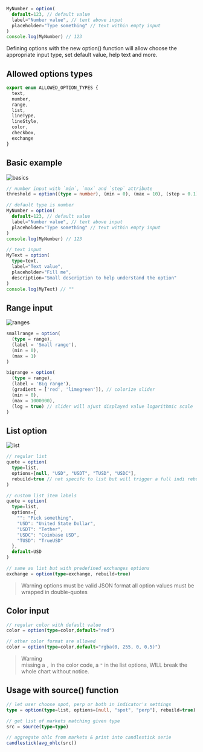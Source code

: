 ```ts
MyNumber = option(
  default=123, // default value
  label="Number value", // text above input
  placeholder="Type something" // text within empty input
)
console.log(MyNumber) // 123
```

Defining options with the new option() function will allow choose the appropriate input type, set default value, help text and more.

## Allowed options types
```ts
export enum ALLOWED_OPTION_TYPES {
  text,
  number,
  range,
  list,
  lineType,
  lineStyle,
  color,
  checkbox,
  exchange
}
```

## Basic example

![basics](https://i.imgur.com/LHi36wv.png)

```ts
// number input with `min`, `max` and `step` attribute
threshold = option((type = number), (min = 0), (max = 10), (step = 0.1))
```

```ts
// default type is number
MyNumber = option(
  default=123, // default value
  label="Number value", // text above input
  placeholder="Type something" // text within empty input 
)
console.log(MyNumber) // 123

// text input
MyText = option(
  type=text,
  label="Text value",
  placeholder="Fill me",
  description="Small description to help understand the option"
)
console.log(MyText) // ""
```

## Range input

![ranges](https://i.imgur.com/79A2KYI.png)

```ts
smallrange = option(
  (type = range),
  (label = 'Small range'),
  (min = 0),
  (max = 1)
)

bigrange = option(
  (type = range),
  (label = 'Big range'),
  (gradient = ['red', 'limegreen']), // colorize slider
  (min = 0),
  (max = 1000000),
  (log = true) // slider will ajust displayed value logarithmic scale
)
```

## List option


![list](https://i.imgur.com/otNfKdD.png)


```ts
// regular list
quote = option(
  type=list,
  options=[null, "USD", "USDT", "TUSD", "USDC"],
  rebuild=true // not specifc to list but will trigger a full indi rebuild when change
)

// custom list item labels
quote = option(
  type=list,
  options={
    "": "Pick something",
    "USD": "United State Dollar",
    "USDT": "Tether",
    "USDC": "Coinbase USD",
    "TUSD": "TrueUSD"
  },
  default=USD
)

// same as list but with predefined exchanges options
exchange = option(type=exchange, rebuild=true)
```

> Warning
> options must be valid JSON format all option values must be wrapped in double-quotes

## Color input

```ts
// regular color with default value
color = option(type=color,default="red")

// other color format are allowed
color = option(type=color,default="rgba(0, 255, 0, 0.5)")
```

> Warning  
> missing a `,` in the color code, a `"` in the list options, WILL break the whole chart without notice.


## Usage with source() function

```ts
// let user choose spot, perp or both in indicator's settings
type = option(type=list, options=[null, "spot", "perp"], rebuild=true)

// get list of markets matching given type 
src = source(type=type)

// aggregate ohlc from markets & print into candlestick serie
candlestick(avg_ohlc(src))
```